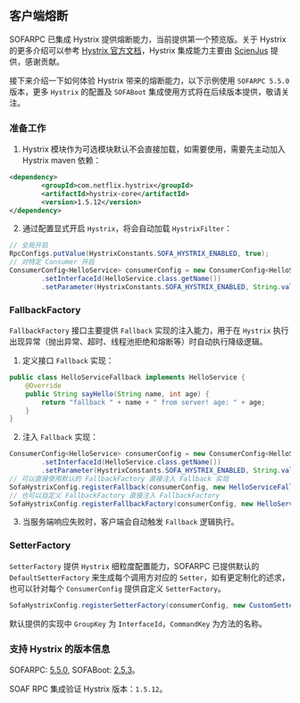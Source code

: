 ## 客户端熔断

SOFARPC 已集成 Hystrix 提供熔断能力，当前提供第一个预览版。关于 Hystrix 的更多介绍可以参考 [Hystrix 官方文档](https://github.com/Netflix/Hystrix)，Hystrix 集成能力主要由 [ScienJus](https://github.com/ScienJus) 提供，感谢贡献。

接下来介绍一下如何体验 Hystrix 带来的熔断能力，以下示例使用 `SOFARPC 5.5.0` 版本，更多 `Hystrix` 的配置及 `SOFABoot` 集成使用方式将在后续版本提供，敬请关注。

### 准备工作

1. Hystrix 模块作为可选模块默认不会直接加载，如需要使用，需要先主动加入 Hystrix maven 依赖：
```xml
<dependency>
        <groupId>com.netflix.hystrix</groupId>
        <artifactId>hystrix-core</artifactId>
        <version>1.5.12</version>
</dependency>
```
2. 通过配置显式开启 `Hystrix`，将会自动加载 `HystrixFilter`：
```java
// 全局开启
RpcConfigs.putValue(HystrixConstants.SOFA_HYSTRIX_ENABLED, true);
// 对特定 Consumer 开启
ConsumerConfig<HelloService> consumerConfig = new ConsumerConfig<HelloService>()
        .setInterfaceId(HelloService.class.getName())
        .setParameter(HystrixConstants.SOFA_HYSTRIX_ENABLED, String.valueOf(true));
```

### FallbackFactory

`FallbackFactory` 接口主要提供 `Fallback` 实现的注入能力，用于在 `Hystrix` 执行出现异常（抛出异常、超时、线程池拒绝和熔断等）时自动执行降级逻辑。

1. 定义接口 `Fallback` 实现：
```java
public class HelloServiceFallback implements HelloService {
    @Override
    public String sayHello(String name, int age) {
        return "fallback " + name + " from server! age: " + age;
    }
}
```
2. 注入 `Fallback` 实现：
```java
ConsumerConfig<HelloService> consumerConfig = new ConsumerConfig<HelloService>()
        .setInterfaceId(HelloService.class.getName())
        .setParameter(HystrixConstants.SOFA_HYSTRIX_ENABLED, String.valueOf(true));
// 可以直接使用默认的 FallbackFactory 直接注入 Fallback 实现
SofaHystrixConfig.registerFallback(consumerConfig, new HelloServiceFallback());
// 也可以自定义 FallbackFactory 直接注入 FallbackFactory
SofaHystrixConfig.registerFallbackFactory(consumerConfig, new HelloServiceFallbackFactory());
```
3. 当服务端响应失败时，客户端会自动触发 `Fallback` 逻辑执行。

### SetterFactory

`SetterFactory` 提供 `Hystrix` 细粒度配置能力，SOFARPC 已提供默认的 `DefaultSetterFactory` 来生成每个调用方对应的 `Setter`，如有更定制化的述求，也可以针对每个 `ConsumerConfig` 提供自定义 `SetterFactory`。
```java
SofaHystrixConfig.registerSetterFactory(consumerConfig, new CustomSetterFactory());
```

默认提供的实现中 `GroupKey` 为 `InterfaceId`，`CommandKey` 为方法的名称。

### 支持 Hystrix 的版本信息

SOFARPC: [5.5.0](https://github.com/alipay/sofa-rpc/releases), SOFABoot: [2.5.3](https://github.com/alipay/sofa-boot/releases/)。

SOAF RPC 集成验证 Hystrix 版本：`1.5.12`。

